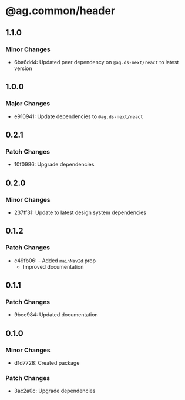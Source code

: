 # @ag.common/header

## 1.1.0

### Minor Changes

- 6ba6dd4: Updated peer dependency on `@ag.ds-next/react` to latest version

## 1.0.0

### Major Changes

- e910941: Update dependencies to `@ag.ds-next/react`

## 0.2.1

### Patch Changes

- 10f0986: Upgrade dependencies

## 0.2.0

### Minor Changes

- 237ff31: Update to latest design system dependencies

## 0.1.2

### Patch Changes

- c49fb06: - Added `mainNavId` prop
  - Improved documentation

## 0.1.1

### Patch Changes

- 9bee984: Updated documentation

## 0.1.0

### Minor Changes

- d1d7728: Created package

### Patch Changes

- 3ac2a0c: Upgrade dependencies
